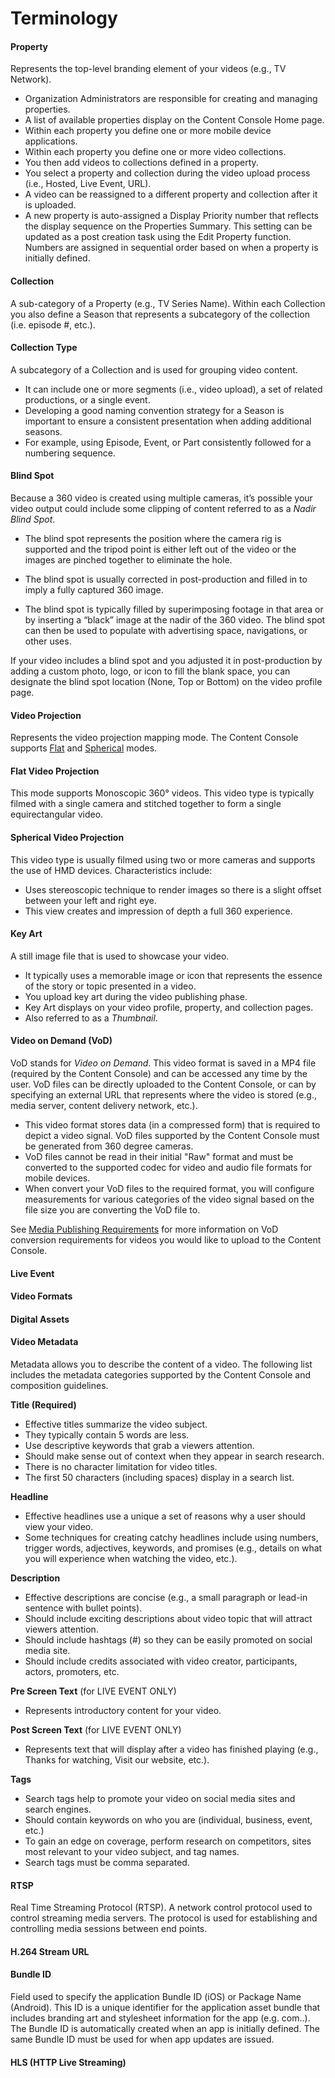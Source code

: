 # Terminology

#### Property
Represents the top-level branding element of your videos (e.g., TV Network).

* Organization Administrators are responsible for creating and managing properties.
* A list of available properties display on the Content Console Home page.
* Within each property you define one or more mobile device applications.
* Within each property you define one or more video collections.
* You then add videos to collections defined in a property.
* You select a property and collection during the video upload process (i.e., Hosted, Live Event, URL).
* A video can be reassigned to a different property and collection after it is uploaded.
* A new property is auto-assigned a Display Priority number that reflects the display sequence on the Properties Summary. This setting can be updated as a post creation task using the Edit Property function. Numbers are assigned in sequential order based on when a property is initially defined.

#### Collection
A sub-category of a Property (e.g., TV Series Name). Within each Collection you also define a Season that represents a subcategory of the collection (i.e. episode #, etc.).  

#### Collection Type  
A subcategory of a Collection and is used for grouping video content.

* It can include one or more segments (i.e., video upload), a set of related productions, or a single event.
* Developing a good naming convention strategy for a Season is important to ensure a consistent presentation when adding additional seasons.
* For example, using Episode, Event, or Part consistently followed for a numbering sequence.

#### <a id="blind-spot"></a>Blind Spot

Because a 360 video is created using multiple cameras, it’s possible your video output could include some clipping of content referred to as a *Nadir Blind Spot*.

* The blind spot represents the position where the camera rig is supported and the tripod point is either left out of the video or the images are pinched together to eliminate the hole.

* The blind spot is usually corrected in post-production and filled in to imply a fully captured 360 image.

* The blind spot is typically filled by superimposing footage in that area or by inserting a “black” image at the nadir of the 360 video. The blind spot can then be used to populate with advertising space, navigations, or other uses.  

If your video includes a blind spot and you adjusted it in post-production by adding a custom photo, logo, or icon to fill the blank space, you can designate the blind spot location (None, Top or Bottom) on the video profile page.

#### Video Projection

Represents the video projection mapping mode. The Content Console supports [Flat](terms.md#flat-video-projection) and [Spherical](terms.md#spherical-video-projection) modes.  

#### <a id="flat-video-projection"></a>Flat Video Projection

This mode supports Monoscopic 360° videos. This video type is typically filmed with a single camera and stitched together to form a single equirectangular video.

#### <a id="spherical-video-projection"></a>Spherical Video Projection

This video type is usually filmed using two or more cameras and supports the use of HMD devices. Characteristics include:

* Uses stereoscopic technique to render images so there is a slight offset between your left and right eye.
* This view creates and impression of depth a full 360 experience.

#### Key Art

A still image file that is used to showcase your video.

* It typically uses a memorable image or icon that represents the essence of the story or topic presented in a video.
* You upload key art during the video publishing phase.
* Key Art displays on your video profile, property, and collection pages.
* Also referred to as a *Thumbnail*.

#### Video on Demand (VoD)

VoD stands for *Video on Demand*. This video format is saved in a MP4 file (required by the Content Console) and can be accessed any time by the user. VoD files can be directly uploaded to the Content Console, or can by specifying an external URL that represents where the video is stored (e.g., media server, content delivery network, etc.).

* This video format stores data (in a compressed form) that is required to depict a video signal. VoD files supported by the Content Console must be generated from 360 degree cameras.
* VoD files cannot be read in their initial "Raw" format and must be converted to the supported codec for video and audio file formats for mobile devices.
* When convert your VoD files to the required format, you will configure measurements for various categories of the video signal based on the file size you are converting the VoD file to.

See [Media Publishing Requirements](mediapublishrequirements.md) for more information on VoD conversion requirements for videos you would like to upload to the Content Console.

#### Live Event



#### Video Formats



#### Digital Assets


#### <a id="video-metadata"></a>Video Metadata

Metadata allows you to describe the content of a video. The following list includes the metadata categories supported by the Content Console and composition guidelines.

**Title (Required)**

* Effective titles summarize the video subject.
* They typically contain 5 words are less.
* Use descriptive keywords that grab a viewers attention.
* Should make sense out of context when they appear in search research.
* There is no character limitation for video titles.
* The first 50 characters (including spaces) display in a search list.

**Headline**

* Effective headlines use a unique a set of reasons why a user should view your video.
* Some techniques for creating catchy headlines include using numbers, trigger words, adjectives, keywords, and promises (e.g., details on what you will experience when watching the video, etc.).

**Description**

* Effective descriptions are concise (e.g., a small paragraph or lead-in sentence with bullet points).
* Should include exciting descriptions about video topic that will attract viewers attention.
* Should include hashtags (#) so they can be easily promoted on social media site.
* Should include credits associated with video creator, participants, actors, promoters, etc.

**Pre Screen Text** (for LIVE EVENT ONLY)

* Represents introductory content for your video.

**Post Screen Text** (for LIVE EVENT ONLY)

* Represents text that will display after a video has finished playing (e.g., Thanks for watching, Visit our website, etc.).

**Tags**

* Search tags help to promote your video on social media sites and search engines.
* Should contain keywords on who you are (individual, business, event, etc.)
* To gain an edge on coverage, perform research on competitors, sites most relevant to your video subject, and tag names.
* Search tags must be comma separated.

#### RTSP

Real Time Streaming Protocol (RTSP). A network control protocol used to control streaming media servers. The protocol is used for establishing and controlling media sessions between end points.

#### H.264 Stream URL

#### Bundle ID

Field used to specify the application Bundle ID (iOS) or Package Name (Android). This ID is a unique identifier for the application asset bundle that includes branding art and stylesheet information for the app (e.g. com.<appname>.<companyname>). The Bundle ID is automatically created when an app is initially defined. The same Bundle ID must be used for when app updates are issued.  

#### HLS (HTTP Live Streaming)
